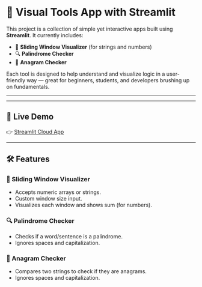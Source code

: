 # 🧠 Visual Tools App with Streamlit

This project is a collection of simple yet interactive apps built using **Streamlit**. It currently includes:

- 🔢 **Sliding Window Visualizer** (for strings and numbers)
- 🔍 **Palindrome Checker**
- 🔄 **Anagram Checker**

Each tool is designed to help understand and visualize logic in a user-friendly way — great for beginners, students, and developers brushing up on fundamentals.

---



---

## 🚀 Live Demo

👉 [Streamlit Cloud App](https://ultimate-visualizer-y4kvaqybhkwwsqydvsvy2t.streamlit.app/)

---

## 🛠 Features

### 🔢 Sliding Window Visualizer
- Accepts numeric arrays or strings.
- Custom window size input.
- Visualizes each window and shows sum (for numbers).

### 🔍 Palindrome Checker
- Checks if a word/sentence is a palindrome.
- Ignores spaces and capitalization.

### 🔄 Anagram Checker
- Compares two strings to check if they are anagrams.
- Ignores spaces and capitalization.




